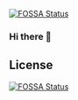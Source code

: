 [![FOSSA Status](https://app.fossa.com/api/projects/git%2Bgithub.com%2Fxiaozhan1996%2Fxiaozhan1996.svg?type=shield)](https://app.fossa.com/projects/git%2Bgithub.com%2Fxiaozhan1996%2Fxiaozhan1996?ref=badge_shield)

### Hi there 👋

<!--
**xiaozhan1996/xiaozhan1996** is a ✨ _special_ ✨ repository because its `README.md` (this file) appears on your GitHub profile.

Here are some ideas to get you started:

- 🔭 I’m currently working on ...
- 🌱 I’m currently learning ...
- 👯 I’m looking to collaborate on ...
- 🤔 I’m looking for help with ...
- 💬 Ask me about ...
- 📫 How to reach me: ...
- 😄 Pronouns: ...
- ⚡ Fun fact: ...
-->


## License
[![FOSSA Status](https://app.fossa.com/api/projects/git%2Bgithub.com%2Fxiaozhan1996%2Fxiaozhan1996.svg?type=large)](https://app.fossa.com/projects/git%2Bgithub.com%2Fxiaozhan1996%2Fxiaozhan1996?ref=badge_large)